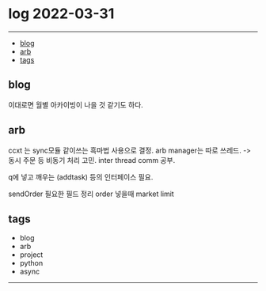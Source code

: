 # log 2022-03-31

--------------------------

- [blog](#blog)
- [arb](#arb)
- [tags](#tags)

## blog

이대로면 월별 아카이빙이 나을 것 같기도 하다.

## arb

ccxt 는 sync모듈 같이쓰는 흑마법 사용으로 결정.
arb manager는 따로 쓰레드. -> 동시 주문 등 비동기 처리 고민.
inter thread comm 공부.

q에 넣고 깨우는 (addtask) 등의 인터페이스 필요.

sendOrder 필요한 필드 정리
order 넣을때 market limit


## tags
- blog
- arb
- project
- python
- async


--------------------------


 